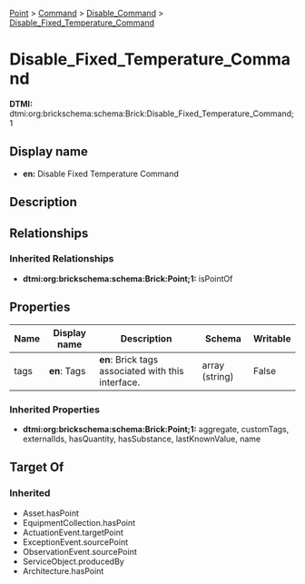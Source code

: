 [Point](../../Point.md) > [Command](../Command.md) > [Disable_Command](Disable_Command.md) > [Disable_Fixed_Temperature_Command](.)
# Disable_Fixed_Temperature_Command
**DTMI:** dtmi:org:brickschema:schema:Brick:Disable_Fixed_Temperature_Command;1
## Display name
- **en:** Disable Fixed Temperature Command
## Description
## Relationships
### Inherited Relationships
* **dtmi:org:brickschema:schema:Brick:Point;1:** isPointOf
## Properties
|Name|Display name|Description|Schema|Writable|
|-|-|-|-|-|
|tags|**en**: Tags|**en**: Brick tags associated with this interface.|array (string)|False|
### Inherited Properties
* **dtmi:org:brickschema:schema:Brick:Point;1:** aggregate, customTags, externalIds, hasQuantity, hasSubstance, lastKnownValue, name
## Target Of
### Inherited
* Asset.hasPoint
* EquipmentCollection.hasPoint
* ActuationEvent.targetPoint
* ExceptionEvent.sourcePoint
* ObservationEvent.sourcePoint
* ServiceObject.producedBy
* Architecture.hasPoint
